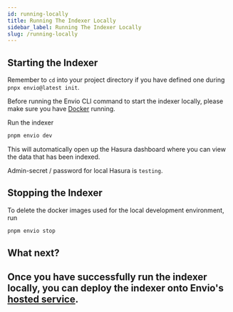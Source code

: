 ```yaml
---
id: running-locally
title: Running The Indexer Locally
sidebar_label: Running The Indexer Locally
slug: /running-locally
---
```


## Starting the Indexer

Remember to `cd` into your project directory if you have defined one during `pnpx envio@latest init`.

Before running the Envio CLI command to start the indexer locally, please make sure you have [Docker](https://www.docker.com/products/docker-desktop/) running.

Run the indexer

```bash
pnpm envio dev
```

This will automatically open up the Hasura dashboard where you can view the data that has been indexed.

Admin-secret / password for local Hasura is `testing`.

## Stopping the Indexer

To delete the docker images used for the local development environment, run

```bash
pnpm envio stop
```

## What next?

Once you have successfully run the indexer locally, you can deploy the indexer onto Envio's [hosted service](./hosted-service).
---
